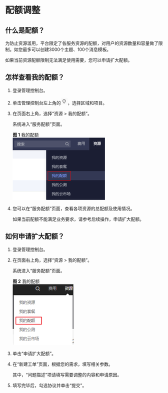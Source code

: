 # 配额调整<a name="smn_ug_0032"></a>

## 什么是配额？<a name="zh-cn_topic_0153762857_zh-cn_topic_0153105363_section102291042164212"></a>

为防止资源滥用，平台限定了各服务资源的配额，对用户的资源数量和容量做了限制。如您最多可以创建3000个主题、100个消息模板。

如果当前资源配额限制无法满足使用需要，您可以申请扩大配额。

## 怎样查看我的配额？<a name="zh-cn_topic_0153762857_zh-cn_topic_0153105363_section07760615438"></a>

1.  登录管理控制台。
2.  单击管理控制台左上角的![](figures/icon-region-3.png)，选择区域和项目。
3.  在页面右上角，选择“资源 \> 我的配额”。

    系统进入“服务配额”页面。

    **图 1**  我的配额<a name="zh-cn_topic_0040259342_zh-cn_topic_0153762857_zh-cn_topic_0153105363_zh-cn_topic_0040259342_fig42735301084"></a>  
    ![](figures/我的配额.png "我的配额")

4.  您可以在“服务配额”页面，查看各项资源的总配额及使用情况。

    如果当前配额不能满足业务要求，请参考后续操作，申请扩大配额。


## 如何申请扩大配额？<a name="zh-cn_topic_0153762857_zh-cn_topic_0153105363_section18536123011437"></a>

1.  登录管理控制台。
2.  在页面右上角，选择“资源 \> 我的配额”。

    系统进入“服务配额”页面。

    **图 2**  我的配额<a name="zh-cn_topic_0153762857_zh-cn_topic_0153105363_zh-cn_topic_0040259342_fig795613181378"></a>  
    ![](figures/我的配额-4.png "我的配额-4")

3.  单击“申请扩大配额”。
4.  在“新建工单”页面，根据您的需求，填写相关参数。

    其中，“问题描述”项请填写需要调整的内容和申请原因。

5.  填写完毕后，勾选协议并单击“提交”。

